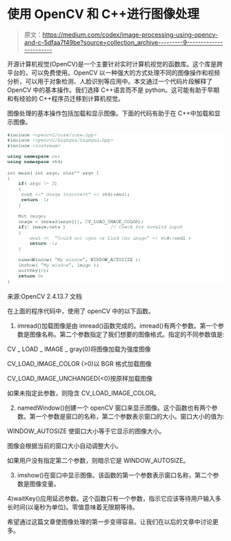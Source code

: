 # 使用 OpenCV 和 C++进行图像处理

> 原文：<https://medium.com/codex/image-processing-using-opencv-and-c-5dfaa7f49be?source=collection_archive---------9----------------------->

开源计算机视觉(OpenCV)是一个主要针对实时计算机视觉的函数库。这个库是跨平台的，可以免费使用。OpenCV 以一种强大的方式处理不同的图像操作和视频分析，可以用于对象检测、人脸识别等应用中。本文通过一个代码片段解释了 OpenCV 中的基本操作。我们选择 C++语言而不是 python。这可能有助于早期和有经验的 C++程序员迁移到计算机视觉。

图像处理的基本操作包括加载和显示图像。下面的代码有助于在 C++中加载和显示图像。

![](img/661f73453c33e77b97b20b560f222cd6.png)

来源:OpenCV 2.4.13.7 文档

在上面的程序代码中，使用了 openCV 中的以下函数。

1) imread()加载图像是由 imread()函数完成的。imread()有两个参数。第一个参数是图像名称。第二个参数指定了我们想要的图像格式。指定的不同参数值是:

CV _ LOAD _ IMAGE _ gray(0)将图像加载为强度图像

CV_LOAD_IMAGE_COLOR (>0)以 BGR 格式加载图像

CV_LOAD_IMAGE_UNCHANGED(<0)按原样加载图像

如果未指定此参数，则隐含 CV_LOAD_IMAGE_COLOR。

2) namedWindow()创建一个 openCV 窗口来显示图像。这个函数也有两个参数。第一个参数是窗口的名称，第二个参数表示窗口的大小。窗口大小的值为:

WINDOW_AUTOSIZE 使窗口大小等于它显示的图像大小。

图像会根据当前的窗口大小自动调整大小。

如果用户没有指定第二个参数，则暗示它是 WINDOW_AUTOSIZE。

3) imshow()在窗口中显示图像。该函数的第一个参数表示窗口名称，第二个参数是图像变量。

4)waitKey()应用延迟参数。这个函数只有一个参数，指示它应该等待用户输入多长时间(以毫秒为单位)。零值意味着无限期等待。

希望通过这篇文章使图像处理的第一步变得容易。让我们在以后的文章中讨论更多。